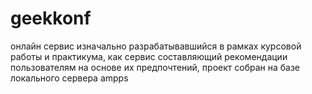 # geekkonf

онлайн сервис изначально разрабатывавшийся в рамках курсовой работы и практикума, как сервис составляющий рекомендации пользователям на основе их предпочтений,
проект собран на базе локального сервера ampps
